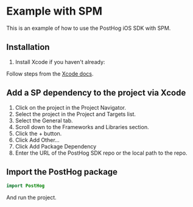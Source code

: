 # Example with SPM

This is an example of how to use the PostHog iOS SDK with SPM.

## Installation

1. Install Xcode if you haven't already:

Follow steps from the [Xcode docs](https://developer.apple.com/xcode/resources/).

## Add a SP dependency to the project via Xcode

1. Click on the project in the Project Navigator.
2. Select the project in the Project and Targets list.
3. Select the General tab.
4. Scroll down to the Frameworks and Libraries section.
5. Click the + button.
6. Click Add Other...
7. Click Add Package Dependency
8. Enter the URL of the PostHog SDK repo or the local path to the repo.

## Import the PostHog package

```swift
import PostHog
```

And run the project.
